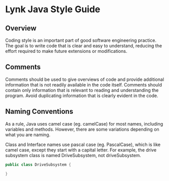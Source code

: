 # Lynk Java Style Guide <br>

## Overview <br>
Coding style is an important part of good software engineering practice. The goal is to write code that is clear and easy to understand, reducing the effort required to make future extensions or modifications. <br>

## Comments <br>
Comments should be used to give overviews of code and provide additional information that is not readily available in the code itself. Comments should contain only information that is relevant to reading and understanding the program. Avoid duplicating information that is clearly evident in the code. <br>


## Naming Conventions <br>
As a rule, Java uses camel case (eg. camelCase) for most names, including variables and methods. However, there are some variations depending on what you are naming. <br>

Class and Interface names use pascal case (eg. PascalCase), which is like camel case, except they start with a capital letter. For example, the drive subsystem class is named DriveSubsystem, not driveSubsystem. <br>

````java
public class DriveSubsystem {

}
````


